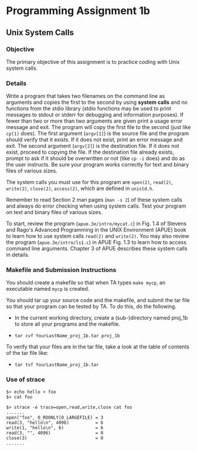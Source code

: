 # Programming Assignment 1b
## Unix System Calls

### Objective
The primary objective of this assignment is to practice coding with Unix system calls.

### Details
Write a program that takes two filenames on the command line as arguments and copies the first to the second by using **system calls** and no functions from the stdio library (stdio functions may be used to print messages to stdout or stderr for debugging and information purposes). If fewer than two or more than two arguments are given print a usage error message and exit. The program will copy the first file to the second (just like `cp(1)` does). The first argument (`argv[1]`) is the source file and the program should verify that it exists. If it does not exist, print an error message and exit. The second argument (`argv[2]`) is the destination file. If it does not exist, proceed to copying the file. If the destination file already exists, prompt to ask if it should be overwritten or not (like `cp -i` does) and do as the user instructs. Be sure your program works correctly for text and binary files of various sizes.

The system calls you must use for this program are `open(2)`, `read(2)`, `write(2)`, `close(2)`, `access(2)`, which are defined in `unistd.h`. 

Remember to read Section 2 man pages (`man -s 2`) of these system calls and always do error checking when using system calls. Test your program on text and binary files of various sizes.

To start, review the program (`apue.3e/intro/mycat.c`) in Fig. 1.4 of Stevens and Rago's Advanced Programming in the UNIX Environment (APUE) book to learn how to use system calls `read(2)` and `write(2)`. You may also review the program (`apue.3e/intro/ls1.c`) in APUE Fig. 1.3 to learn how to access command line arguments. Chapter 3 of APUE describes these system calls in details.

### Makefile and Submission Instructions
You should create a makefile so that when TA types `make mycp`, an executable named `mycp` is created.

You should tar up your source code and the makefile, and submit the tar file so that your program can be tested by TA. To do this, do the following.

 * In the current working directory, create a (sub-)directory named proj_1b to store all your programs and the makefile.

 * `tar cvf YourLastName_proj_1b.tar proj_1b`

To verify that your files are in the tar file, take a look at the table of contents of the tar file like:

 * `tar tvf YourLastName_proj_1b.tar`

### Use of strace

```
$> echo hello > foo 
$> cat foo 

$> strace -e trace=open,read,write,close cat foo
.......
open("foo", O_RDONLY|O_LARGEFILE) = 3  
read(3, "hello\n", 4096)          = 6  
write(1, "hello\n", 6)            = 6 
read(3, "", 4096)                 = 0 
close(3)                          = 0
.......
```